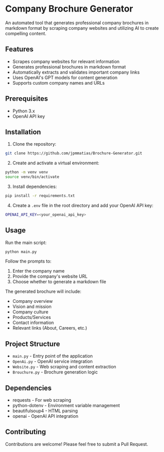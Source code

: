 # Company Brochure Generator

An automated tool that generates professional company brochures in markdown format by scraping company websites and utilizing AI to create compelling content.

## Features

- Scrapes company websites for relevant information
- Generates professional brochures in markdown format
- Automatically extracts and validates important company links
- Uses OpenAI's GPT models for content generation
- Supports custom company names and URLs

## Prerequisites

- Python 3.x
- OpenAI API key

## Installation

1. Clone the repository:
```bash
git clone https://github.com/jpmmatias/Brochure-Generator.git
```

2. Create and activate a virtual environment:
```bash
python -m venv venv
source venv/bin/activate
```

3. Install dependencies:
```bash
pip install -r requirements.txt
```
4. Create a `.env` file in the root directory and add your OpenAI API key:
```bash
OPENAI_API_KEY=<your_openai_api_key>
```


## Usage

Run the main script:
```bash
python main.py
```

Follow the prompts to:
1. Enter the company name
2. Provide the company's website URL
3. Choose whether to generate a markdown file

The generated brochure will include:
- Company overview
- Vision and mission
- Company culture
- Products/Services
- Contact information
- Relevant links (About, Careers, etc.)

## Project Structure

- `main.py` - Entry point of the application
- `OpenAi.py` - OpenAI service integration
- `Website.py` - Web scraping and content extraction
- `Brouchure.py` - Brochure generation logic

## Dependencies

- requests - For web scraping
- python-dotenv - Environment variable management
- beautifulsoup4 - HTML parsing
- openai - OpenAI API integration

## Contributing

Contributions are welcome! Please feel free to submit a Pull Request.


